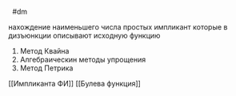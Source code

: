   #dm 
  
  нахождение наименьшего числа простых импликант которые в дизъюнкции описывают исходную функцию
  
  1. Метод Квайна
  2. Алгебраическин методы упрощения
  3. Метод Петрика

[[Импликанта ФИ]]
[[Булева функция]]